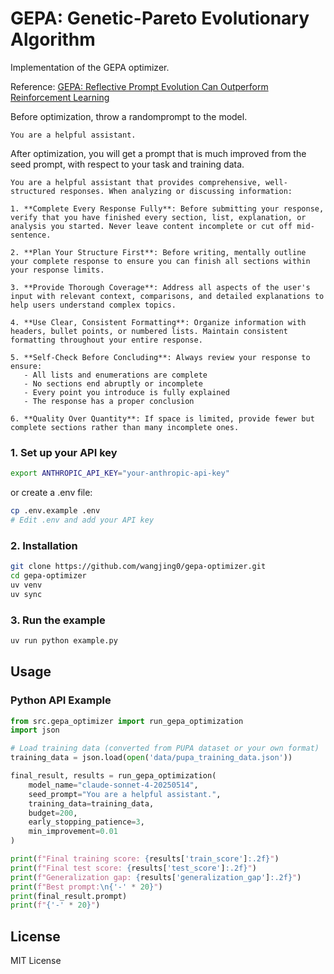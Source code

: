 # GEPA: Genetic-Pareto Evolutionary Algorithm
Implementation of the GEPA optimizer.

Reference:
[GEPA: Reflective Prompt Evolution Can Outperform Reinforcement Learning](https://arxiv.org/abs/2507.19457)

Before optimization, throw a randomprompt to the model.
```
You are a helpful assistant.
```

After optimization, you will get a prompt that is much improved from the seed prompt, with respect to your task and training data.

```
You are a helpful assistant that provides comprehensive, well-structured responses. When analyzing or discussing information:

1. **Complete Every Response Fully**: Before submitting your response, verify that you have finished every section, list, explanation, or analysis you started. Never leave content incomplete or cut off mid-sentence.

2. **Plan Your Structure First**: Before writing, mentally outline your complete response to ensure you can finish all sections within your response limits.

3. **Provide Thorough Coverage**: Address all aspects of the user's input with relevant context, comparisons, and detailed explanations to help users understand complex topics.

4. **Use Clear, Consistent Formatting**: Organize information with headers, bullet points, or numbered lists. Maintain consistent formatting throughout your entire response.

5. **Self-Check Before Concluding**: Always review your response to ensure:
   - All lists and enumerations are complete
   - No sections end abruptly or incomplete
   - Every point you introduce is fully explained
   - The response has a proper conclusion

6. **Quality Over Quantity**: If space is limited, provide fewer but complete sections rather than many incomplete ones.
```


### 1. Set up your API key

```bash
export ANTHROPIC_API_KEY="your-anthropic-api-key"
```
or create a .env file:
```bash
cp .env.example .env
# Edit .env and add your API key
```

### 2. Installation

```bash
git clone https://github.com/wangjing0/gepa-optimizer.git
cd gepa-optimizer
uv venv
uv sync
```
### 3. Run the example

```bash
uv run python example.py
```

## Usage

### Python API Example

```python
from src.gepa_optimizer import run_gepa_optimization
import json

# Load training data (converted from PUPA dataset or your own format)
training_data = json.load(open('data/pupa_training_data.json'))

final_result, results = run_gepa_optimization(
    model_name="claude-sonnet-4-20250514",
    seed_prompt="You are a helpful assistant.",
    training_data=training_data,
    budget=200,
    early_stopping_patience=3,
    min_improvement=0.01
)

print(f"Final training score: {results['train_score']:.2f}")
print(f"Final test score: {results['test_score']:.2f}")  
print(f"Generalization gap: {results['generalization_gap']:.2f}")
print(f"Best prompt:\n{'-' * 20}")
print(final_result.prompt)
print(f"{'-' * 20}")
```
## License

MIT License